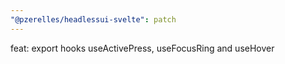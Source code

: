 ```yaml
---
"@pzerelles/headlessui-svelte": patch
---
```


feat: export hooks useActivePress, useFocusRing and useHover
